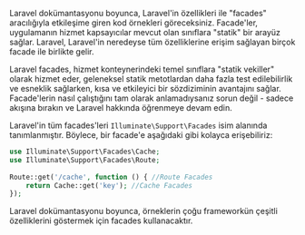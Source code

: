 Laravel dokümantasyonu boyunca, Laravel'in özellikleri ile "facades" aracılığıyla etkileşime giren kod örnekleri göreceksiniz. Facade'ler, uygulamanın hizmet kapsayıcılar mevcut olan sınıflara "statik" bir arayüz sağlar. Laravel, Laravel'in neredeyse tüm özelliklerine erişim sağlayan birçok facade ile birlikte gelir.

Laravel facades, hizmet konteynerindeki temel sınıflara "statik vekiller" olarak hizmet eder, geleneksel statik metotlardan daha fazla test edilebilirlik ve esneklik sağlarken, kısa ve etkileyici bir sözdiziminin avantajını sağlar. Facade'lerin nasıl çalıştığını tam olarak anlamadıysanız sorun değil - sadece akışına bırakın ve Laravel hakkında öğrenmeye devam edin.

Laravel'in tüm facades'leri `Illuminate\Support\Facades` isim alanında tanımlanmıştır. Böylece, bir facade'e aşağıdaki gibi kolayca erişebiliriz:

```PHP
use Illuminate\Support\Facades\Cache;
use Illuminate\Support\Facades\Route;
 
Route::get('/cache', function () { //Route Facades
    return Cache::get('key'); //Cache Facades
});
```

Laravel dokümantasyonu boyunca, örneklerin çoğu frameworkün çeşitli özelliklerini göstermek için facades kullanacaktır.

